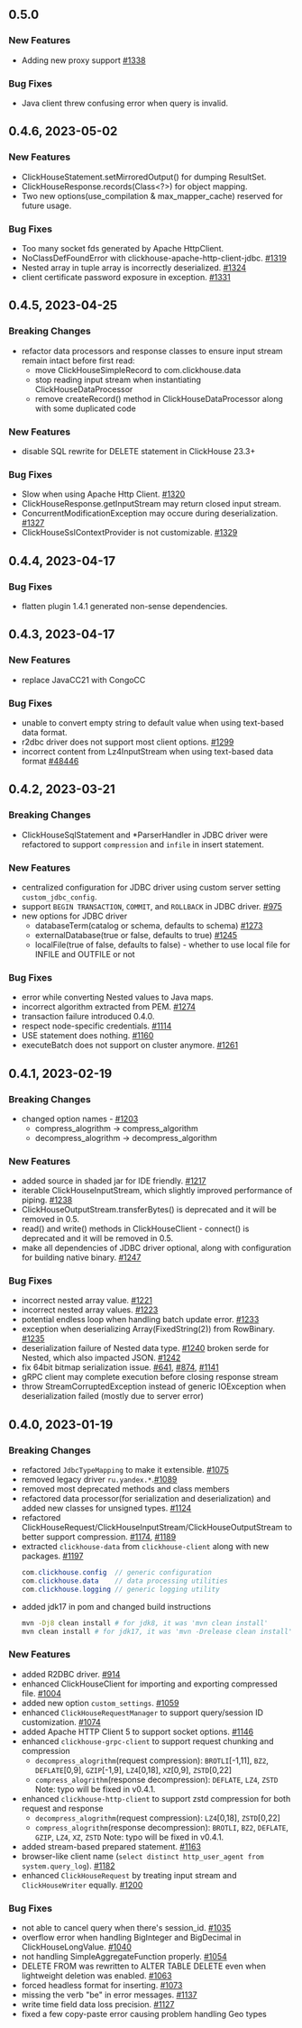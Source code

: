 ## 0.5.0
### New Features
* Adding new proxy support [#1338](https://github.com/ClickHouse/clickhouse-java/issues/1338)

### Bug Fixes
* Java client threw confusing error when query is invalid.

## 0.4.6, 2023-05-02
### New Features
* ClickHouseStatement.setMirroredOutput() for dumping ResultSet.
* ClickHouseResponse.records(Class<?>) for object mapping.
* Two new options(use_compilation & max_mapper_cache) reserved for future usage.

### Bug Fixes
* Too many socket fds generated by Apache HttpClient.
* NoClassDefFoundError with clickhouse-apache-http-client-jdbc. [#1319](https://github.com/ClickHouse/clickhouse-java/issues/1319)
* Nested array in tuple array is incorrectly deserialized. [#1324](https://github.com/ClickHouse/clickhouse-java/issues/1324)
* client certificate password exposure in exception. [#1331](https://github.com/ClickHouse/clickhouse-java/issues/1331)

## 0.4.5, 2023-04-25
### Breaking Changes
* refactor data processors and response classes to ensure input stream remain intact before first read:
  - move ClickHouseSimpleRecord to com.clickhouse.data
  - stop reading input stream when instantiating ClickHouseDataProcessor
  - remove createRecord() method in ClickHouseDataProcessor along with some duplicated code

### New Features
* disable SQL rewrite for DELETE statement in ClickHouse 23.3+

### Bug Fixes
* Slow when using Apache Http Client. [#1320](https://github.com/ClickHouse/clickhouse-java/issues/1320)
* ClickHouseResponse.getInputStream may return closed input stream.
* ConcurrentModificationException may occure during deserialization. [#1327](https://github.com/ClickHouse/clickhouse-java/pull/1327)
* ClickHouseSslContextProvider is not customizable. [#1329](https://github.com/ClickHouse/clickhouse-java/issues/1329)

## 0.4.4, 2023-04-17
### Bug Fixes
* flatten plugin 1.4.1 generated non-sense dependencies.

## 0.4.3, 2023-04-17
### New Features
* replace JavaCC21 with CongoCC

### Bug Fixes
* unable to convert empty string to default value when using text-based data format.
* r2dbc driver does not support most client options. [#1299](https://github.com/ClickHouse/clickhouse-java/issues/1299)
* incorrect content from Lz4InputStream when using text-based data format [#48446](https://github.com/ClickHouse/ClickHouse/issues/48446)

## 0.4.2, 2023-03-21
### Breaking Changes
* ClickHouseSqlStatement and *ParserHandler in JDBC driver were refactored to support `compression` and `infile` in insert statement.

### New Features
* centralized configuration for JDBC driver using custom server setting `custom_jdbc_config`.
* support `BEGIN TRANSACTION`, `COMMIT`, and `ROLLBACK` in JDBC driver. [#975](https://github.com/ClickHouse/clickhouse-java/issues/975)
* new options for JDBC driver
    * databaseTerm(catalog or schema, defaults to schema) [#1273](https://github.com/ClickHouse/clickhouse-java/issues/1273)
    * externalDatabase(true or false, defaults to true) [#1245](https://github.com/ClickHouse/clickhouse-java/issues/1245)
    * localFile(true of false, defaults to false) - whether to use local file for INFILE and OUTFILE or not

### Bug Fixes
* error while converting Nested values to Java maps.
* incorrect algorithm extracted from PEM. [#1274](https://github.com/ClickHouse/clickhouse-java/issues/1274)
* transaction failure introduced 0.4.0.
* respect node-specific credentials. [#1114](https://github.com/ClickHouse/clickhouse-java/issues/1114)
* USE statement does nothing. [#1160](https://github.com/ClickHouse/clickhouse-java/issues/1160)
* executeBatch does not support on cluster anymore. [#1261](https://github.com/ClickHouse/clickhouse-java/issues/1261)

## 0.4.1, 2023-02-19
### Breaking Changes
* changed option names - [#1203](https://github.com/ClickHouse/clickhouse-java/pull/1203)
    * compress_alogrithm -> compress_algorithm
    * decompress_alogrithm -> decompress_algorithm

### New Features
* added source in shaded jar for IDE friendly. [#1217](https://github.com/ClickHouse/clickhouse-java/pull/1217)
* iterable ClickHouseInputStream, which slightly improved performance of piping. [#1238](https://github.com/ClickHouse/clickhouse-java/pull/1238)
* ClickHouseOutputStream.transferBytes() is deprecated and it will be removed in 0.5.
* read() and write() methods in ClickHouseClient - connect() is deprecated and it will be removed in 0.5.
* make all dependencies of JDBC driver optional, along with configuration for building native binary. [#1247](https://github.com/ClickHouse/clickhouse-java/pull/1247)

### Bug Fixes
* incorrect nested array value. [#1221](https://github.com/ClickHouse/clickhouse-java/issues/1221)
* incorrect nested array values. [#1223](https://github.com/ClickHouse/clickhouse-java/issues/1223)
* potential endless loop when handling batch update error. [#1233](https://github.com/ClickHouse/clickhouse-java/issues/1233)
* exception when deserializing Array(FixedString(2)) from RowBinary. [#1235](https://github.com/ClickHouse/clickhouse-java/issues/1235)
* deserialization failure of Nested data type. [#1240](https://github.com/ClickHouse/clickhouse-java/issues/1240)
broken serde for Nested, which also impacted JSON. [#1242](https://github.com/ClickHouse/clickhouse-java/issues/1242)
* fix 64bit bitmap serialization issue. [#641](https://github.com/ClickHouse/clickhouse-java/issues/641), [#874](https://github.com/ClickHouse/clickhouse-java/issues/874), [#1141](https://github.com/ClickHouse/clickhouse-java/issues/1141)
* gRPC client may complete execution before closing response stream
* throw StreamCorruptedException instead of generic IOException when deserialization failed (mostly due to server error)

## 0.4.0, 2023-01-19
### Breaking Changes
* refactored `JdbcTypeMapping` to make it extensible. [#1075](https://github.com/ClickHouse/clickhouse-java/pull/1075)
* removed legacy driver `ru.yandex.*`.[#1089](https://github.com/ClickHouse/clickhouse-java/pull/1089)
* removed most deprecated methods and class members
* refactored data processor(for serialization and deserialization) and added new classes for unsigned types. [#1124](https://github.com/ClickHouse/clickhouse-java/pull/1124)
* refactored ClickHouseRequest/ClickHouseInputStream/ClickHouseOutputStream to better support compression. [#1174](https://github.com/ClickHouse/clickhouse-java/pull/1174), [#1189](https://github.com/ClickHouse/clickhouse-java/pull/1189)
* extracted `clickhouse-data` from `clickhouse-client` along with new packages. [#1197](https://github.com/ClickHouse/clickhouse-java/pull/1197)
    ```java
    com.clickhouse.config  // generic configuration
    com.clickhouse.data    // data processing utilities
    com.clickhouse.logging // generic logging utility
    ```
* added jdk17 in pom and changed build instructions
    ```bash
    mvn -Dj8 clean install # for jdk8, it was 'mvn clean install'
    mvn clean install # for jdk17, it was 'mvn -Drelease clean install'
    ```
### New Features
* added R2DBC driver. [#914](https://github.com/ClickHouse/clickhouse-java/pull/914)
* enhanced ClickHouseClient for importing and exporting compressed file. [#1004](https://github.com/ClickHouse/clickhouse-java/pull/1004)
* added new option `custom_settings`. [#1059](https://github.com/ClickHouse/clickhouse-java/pull/1059)
* enhanced `ClickHouseRequestManager` to support query/session ID customization. [#1074](https://github.com/ClickHouse/clickhouse-java/pull/1074)
* added Apache HTTP Client 5 to support socket options. [#1146](https://github.com/ClickHouse/clickhouse-java/pull/1146)
* enhanced `clickhouse-grpc-client` to support request chunking and compression
    * `decompress_alogrithm`(request compression): `BROTLI`[-1,11], `BZ2`, `DEFLATE`[0,9], `GZIP`[-1,9], `LZ4`[0,18], `XZ`[0,9], `ZSTD`[0,22]
    * `compress_alogrithm`(response decompression): `DEFLATE`, `LZ4`, `ZSTD`
    Note: typo will be fixed in v0.4.1.
* enhanced `clickhouse-http-client` to support zstd compression for both request and response
    * `decompress_alogrithm`(request compression): `LZ4`[0,18], `ZSTD`[0,22]
    * `compress_alogrithm`(response decompression): `BROTLI`, `BZ2`, `DEFLATE`, `GZIP`, `LZ4`, `XZ`, `ZSTD`
    Note: typo will be fixed in v0.4.1.
* added stream-based prepared statement. [#1163](https://github.com/ClickHouse/clickhouse-java/pull/1163)
* browser-like client name (`select distinct http_user_agent from system.query_log`). [#1182](https://github.com/ClickHouse/clickhouse-java/pull/1182)
* enhanced `ClickHouseRequest` by treating input stream and `ClickHouseWriter` equally. [#1200](https://github.com/ClickHouse/clickhouse-java/pull/1200)

### Bug Fixes
* not able to cancel query when there's session_id. [#1035](https://github.com/ClickHouse/clickhouse-java/pull/1035)
* overflow error when handling BigInteger and BigDecimal in ClickHouseLongValue. [#1040](https://github.com/ClickHouse/clickhouse-java/pull/1040)
* not handling SimpleAggregateFunction properly. [#1054](https://github.com/ClickHouse/clickhouse-java/pull/1054)
* DELETE FROM was rewritten to ALTER TABLE DELETE even when lightweight deletion was enabled. [#1063](https://github.com/ClickHouse/clickhouse-java/pull/1063)
* forced headless format for inserting. [#1073](https://github.com/ClickHouse/clickhouse-java/pull/1073)
* missing the verb "be" in error messages. [#1137](https://github.com/ClickHouse/clickhouse-java/pull/1137)
* write time field data loss precision. [#1127](https://github.com/ClickHouse/clickhouse-java/pull/1127)
* fixed a few copy-paste error causing problem handling Geo types
